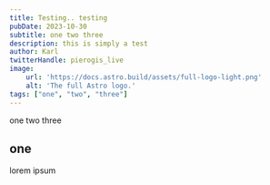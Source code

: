 ```yaml
---
title: Testing.. testing
pubDate: 2023-10-30
subtitle: one two three
description: this is simply a test
author: Karl
twitterHandle: pierogis_live
image:
    url: 'https://docs.astro.build/assets/full-logo-light.png'
    alt: 'The full Astro logo.'
tags: ["one", "two", "three"]
---
```


one two three

## one

lorem ipsum 